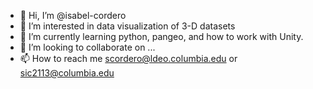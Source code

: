 - 👋 Hi, I’m @isabel-cordero
- 👀 I’m interested in data visualization of 3-D datasets
- 🌱 I’m currently learning python, pangeo, and how to work with Unity.
- 💞️ I’m looking to collaborate on ...
- 📫 How to reach me scordero@ldeo.columbia.edu or sic2113@columbia.edu

<!---
isabel-cordero/isabel-cordero is a ✨ special ✨ repository because its `README.md` (this file) appears on your GitHub profile.
You can click the Preview link to take a look at your changes.
--->
